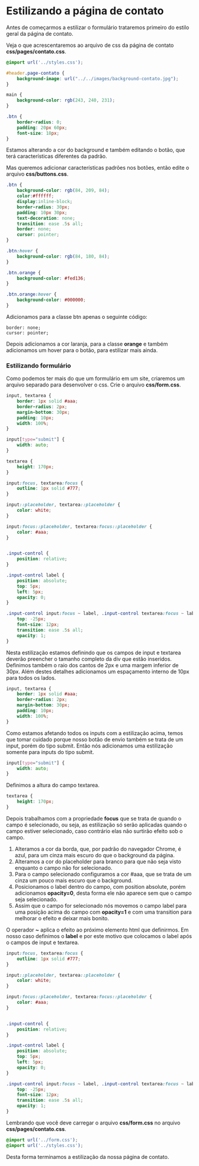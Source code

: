 # Estilizando a página de contato

Antes de começarmos a estilizar o formulário trataremos primeiro do estilo geral da página de contato.

Veja o que acrescentaremos ao arquivo de css da página de contato **css/pages/contato.css**.

```css
@import url('../styles.css');

#header.page-contato {
    background-image: url("../../images/background-contato.jpg");
}

main {
    background-color: rgb(243, 240, 231);
}

.btn {
    border-radius: 0;
    padding: 20px 60px;
    font-size: 18px;
}
```

Estamos alterando a cor do background e também editando o botão, que terá características diferentes da padrão.

Mas queremos adicionar características padrões nos botões, então edite o arquivo **css/buttons.css**.

```css
.btn {
    background-color: rgb(84, 209, 84);
    color:#ffffff;
    display:inline-block;
    border-radius: 30px;
    padding: 10px 30px;
    text-decoration: none;
    transition: ease .5s all;
    border: none;
    cursor: pointer;
}

.btn:hover {
    background-color: rgb(84, 180, 84);
}

.btn.orange {
    background-color: #fed136;
}

.btn.orange:hover {
    background-color: #000000;
}
```

Adicionamos para a classe btn apenas o seguinte código:

```
border: none;
cursor: pointer;
```

Depois adicionamos a cor laranja, para a classe **orange** e também adicionamos um hover para o botão, para estilizar mais ainda.

### Estilizando formulário

Como podemos ter mais do que um formulário em um site, criaremos um arquivo separado para desenvolver o css. Crie o arquivo **css/form.css**.

```css
input, textarea {
    border: 1px solid #aaa;
    border-radius: 2px;
    margin-bottom: 30px;
    padding: 10px;
    width: 100%;
}

input[type="submit"] {
    width: auto;
}

textarea {
    height: 170px;
}

input:focus, textarea:focus {
    outline: 1px solid #777;
}

input::placeholder, textarea::placeholder {
    color: white;
}

input:focus::placeholder, textarea:focus::placeholder {
    color: #aaa;
}


.input-control {
    position: relative;
}

.input-control label {
    position: absolute;
    top: 5px;
    left: 5px;
    opacity: 0;
}

.input-control input:focus ~ label, .input-control textarea:focus ~ label {
    top: -25px;
    font-size: 12px;
    transition: ease .5s all;
    opacity: 1;
}
```

Nesta estilização estamos definindo que os campos de input e textarea deverão preencher o tamanho completo da div que estão inseridos. Definimos também o raio dos cantos de 2px e uma margem inferior de 30px. Além destes detalhes adicionamos um espaçamento interno de 10px para todos os lados.

```css
input, textarea {
    border: 1px solid #aaa;
    border-radius: 2px;
    margin-bottom: 30px;
    padding: 10px;
    width: 100%;
}
```

Como estamos afetando todos os inputs com a estilização acima, temos que tomar cuidado porque nosso botão de envio também se trata de um input, porém do tipo submit. Então nós adicionamos uma estilização somente para inputs do tipo submit.

```css
input[type="submit"] {
    width: auto;
}
```

Definimos a altura do campo textarea.

```css
textarea {
    height: 170px;
}
```

Depois trabalhamos com a propriedade **focus** que se trata de quando o campo é selecionado, ou seja, as estilização só serão aplicadas quando o campo estiver selecionado, caso contrário elas não surtirão efeito sob o campo.

1. Alteramos a cor da borda, que, por padrão do navegador Chrome, é azul, para um cinza mais escuro do que o background da página. 
2. Alteramos a cor do placeholder para branco para que não seja visto enquanto o campo não for selecionado.
3. Para o campo selecionado configuramos a cor #aaa, que se trata de um cinza um pouco mais escuro que o background.
4. Posicionamos o label dentro do campo, com position absolute, porém adicionamos **opacity=0**, desta forma ele não aparece sem que o campo seja selecionado.
5. Assim que o campo for selecionado nós movemos o campo label para uma posição acima do campo com **opacity=1** e com uma transition para melhorar o efeito e deixar mais bonito.

O operador **~** aplica o efeito ao próximo elemento html que definirmos. Em nosso caso definimos o **label** e por este motivo que colocamos o label após o campos de input e textarea.

```css
input:focus, textarea:focus {
    outline: 1px solid #777;
}

input::placeholder, textarea::placeholder {
    color: white;
}

input:focus::placeholder, textarea:focus::placeholder {
    color: #aaa;
}


.input-control {
    position: relative;
}

.input-control label {
    position: absolute;
    top: 5px;
    left: 5px;
    opacity: 0;
}

.input-control input:focus ~ label, .input-control textarea:focus ~ label {
    top: -25px;
    font-size: 12px;
    transition: ease .5s all;
    opacity: 1;
}
```

Lembrando que você deve carregar o arquivo **css/form.css** no arquivo **css/pages/contato.css**.

```css
@import url('../form.css');
@import url('../styles.css');
```

Desta forma terminamos a estilização da nossa página de contato.